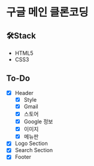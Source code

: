 # 구글 메인 클론코딩

## 🛠️Stack

- HTML5
- CSS3

## To-Do

- [x] Header
  - [x] Style
  - [x] Gmail
  - [x] 스토어
  - [x] Google 정보
  - [x] 이미지
  - [x] 메뉴판
- [x] Logo Section
- [x] Search Section
- [x] Footer
